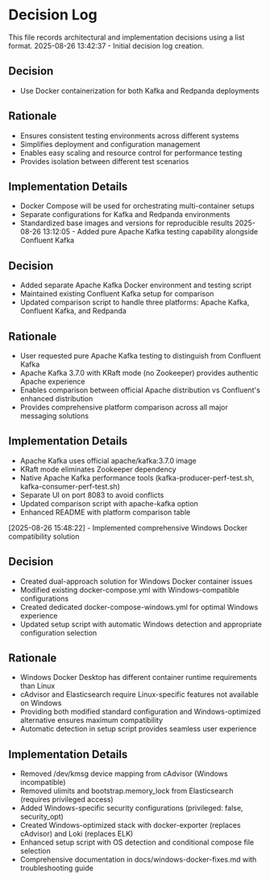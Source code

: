# Decision Log

This file records architectural and implementation decisions using a list format.
2025-08-26 13:42:37 - Initial decision log creation.

## Decision

* Use Docker containerization for both Kafka and Redpanda deployments

## Rationale 

* Ensures consistent testing environments across different systems
* Simplifies deployment and configuration management
* Enables easy scaling and resource control for performance testing
* Provides isolation between different test scenarios

## Implementation Details

* Docker Compose will be used for orchestrating multi-container setups
* Separate configurations for Kafka and Redpanda environments
* Standardized base images and versions for reproducible results
2025-08-26 13:12:05 - Added pure Apache Kafka testing capability alongside Confluent Kafka

## Decision

* Added separate Apache Kafka Docker environment and testing script
* Maintained existing Confluent Kafka setup for comparison
* Updated comparison script to handle three platforms: Apache Kafka, Confluent Kafka, and Redpanda

## Rationale 

* User requested pure Apache Kafka testing to distinguish from Confluent Kafka
* Apache Kafka 3.7.0 with KRaft mode (no Zookeeper) provides authentic Apache experience
* Enables comparison between official Apache distribution vs Confluent's enhanced distribution
* Provides comprehensive platform comparison across all major messaging solutions

## Implementation Details

* Apache Kafka uses official apache/kafka:3.7.0 image
* KRaft mode eliminates Zookeeper dependency
* Native Apache Kafka performance tools (kafka-producer-perf-test.sh, kafka-consumer-perf-test.sh)
* Separate UI on port 8083 to avoid conflicts
* Updated comparison script with apache-kafka option
* Enhanced README with platform comparison table


[2025-08-26 15:48:22] - Implemented comprehensive Windows Docker compatibility solution

## Decision

* Created dual-approach solution for Windows Docker container issues
* Modified existing docker-compose.yml with Windows-compatible configurations
* Created dedicated docker-compose-windows.yml for optimal Windows experience
* Updated setup script with automatic Windows detection and appropriate configuration selection

## Rationale 

* Windows Docker Desktop has different container runtime requirements than Linux
* cAdvisor and Elasticsearch require Linux-specific features not available on Windows
* Providing both modified standard configuration and Windows-optimized alternative ensures maximum compatibility
* Automatic detection in setup script provides seamless user experience

## Implementation Details

* Removed /dev/kmsg device mapping from cAdvisor (Windows incompatible)
* Removed ulimits and bootstrap.memory_lock from Elasticsearch (requires privileged access)
* Added Windows-specific security configurations (privileged: false, security_opt)
* Created Windows-optimized stack with docker-exporter (replaces cAdvisor) and Loki (replaces ELK)
* Enhanced setup script with OS detection and conditional compose file selection
* Comprehensive documentation in docs/windows-docker-fixes.md with troubleshooting guide
